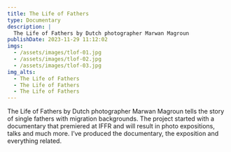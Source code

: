 ```yaml
---
title: The Life of Fathers
type: Documentary
description: |
  The Life of Fathers by Dutch photographer Marwan Magroun
publishDate: 2023-11-29 11:12:02
imgs:
  - /assets/images/tlof-01.jpg
  - /assets/images/tlof-02.jpg
  - /assets/images/tlof-03.jpg
img_alts:
  - The Life of Fathers
  - The Life of Fathers
  - The Life of Fathers
---
```


The Life of Fathers by Dutch photographer Marwan Magroun tells the story of single fathers with migration backgrounds. The project started with a documentary that premiered at IFFR and will result in photo expositions, talks and much more. I’ve produced the documentary, the exposition and everything related.

